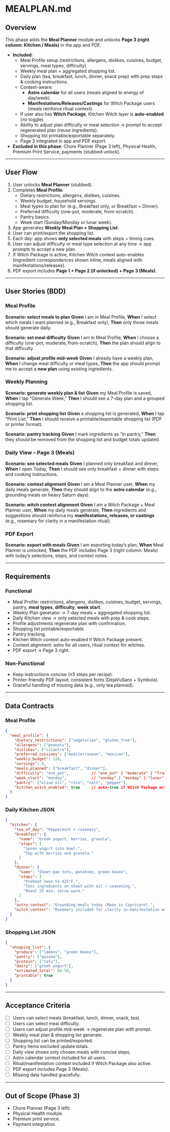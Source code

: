 # MEALPLAN.md

## Overview

This phase adds the **Meal Planner** module and unlocks **Page 3 (right column: Kitchen / Meals)** in the app and PDF.

* **Included**:
  * Meal Profile setup (restrictions, allergens, dislikes, cuisines, budget, servings, meal types, difficulty).
  * Weekly meal plan + aggregated shopping list.
  * Daily plan (tea, breakfast, lunch, dinner, snack prep) with prep steps & cooking instructions.
  * Context-aware:
    * **Astro calendar** for all users (meals aligned to energy of day/week).
    * **Manifestations/Releases/Castings** for Witch Package users (meals reinforce ritual context).
  * If user also has **Witch Package**, Kitchen Witch layer is **auto-enabled** (no toggle).
  * Ability to adjust plan difficulty or meal selection → prompt to accept regenerated plan (reuse ingredients).
  * Shopping list printable/exportable separately.
  * Page 3 integrated in app and PDF export.
* **Excluded in this phase**: Chore Planner (Page 3 left), Physical Health, Premium Print Service, payments (stubbed unlock).

---

## User Flow

1. User unlocks **Meal Planner** (stubbed).
2. Completes **Meal Profile**:
   * Dietary restrictions, allergens, dislikes, cuisines.
   * Weekly budget, household servings.
   * Meal types to plan for (e.g., Breakfast only, or Breakfast + Dinner).
   * Preferred difficulty (one-pot, moderate, from-scratch).
   * Pantry basics.
   * Week start (Sunday/Monday or lunar week).
3. App generates **Weekly Meal Plan + Shopping List**.
4. User can print/export the shopping list.
5. Each day: app shows **only selected meals** with steps + timing cues.
6. User can adjust difficulty or meal type selection at any time → app prompts to accept a new plan.
7. If Witch Package is active, Kitchen Witch context auto-enables (ingredient correspondences shown inline, meals aligned with manifestations/releases).
8. PDF export includes **Page 1 + Page 2 (if unlocked) + Page 3 (Meals)**.

---

## User Stories (BDD)

### Meal Profile

**Scenario: select meals to plan**
**Given** I am in Meal Profile,
**When** I select which meals I want planned (e.g., Breakfast only),
**Then** only those meals should generate daily.

**Scenario: set meal difficulty**
**Given** I am in Meal Profile,
**When** I choose a difficulty (one-pot, moderate, from-scratch),
**Then** the plan should align to that difficulty.

**Scenario: adjust profile mid-week**
**Given** I already have a weekly plan,
**When** I change meal difficulty or meal types,
**Then** the app should prompt me to accept a **new plan** using existing ingredients.

### Weekly Planning

**Scenario: generate weekly plan & list**
**Given** my Meal Profile is saved,
**When** I tap “Generate Week,”
**Then** I should see a 7-day plan and a grouped shopping list.

**Scenario: print shopping list**
**Given** a shopping list is generated,
**When** I tap “Print List,”
**Then** I should receive a printable/exportable shopping list (PDF or printer format).

**Scenario: pantry tracking**
**Given** I mark ingredients as “in pantry,”
**Then** they should be removed from the shopping list and budget totals updated.

### Daily View – Page 3 (Meals)

**Scenario: see selected meals**
**Given** I planned only breakfast and dinner,
**When** I open Today,
**Then** I should see only breakfast + dinner with steps and cooking instructions.

**Scenario: context alignment**
**Given** I am a Meal Planner user,
**When** my daily meals generate,
**Then** they should align to the **astro calendar** (e.g., grounding meals on heavy Saturn days).

**Scenario: witch context alignment**
**Given** I am a Witch Package + Meal Planner user,
**When** my daily meals generate,
**Then** ingredients and suggestions should reinforce my **manifestations, releases, or castings** (e.g., rosemary for clarity in a manifestation ritual).

### PDF Export

**Scenario: export with meals**
**Given** I am exporting today’s plan,
**When** Meal Planner is unlocked,
**Then** the PDF includes Page 3 (right column: Meals) with today’s selections, steps, and context notes.

---

## Requirements

### Functional

* Meal Profile: restrictions, allergens, dislikes, cuisines, budget, servings, pantry, **meal types**, **difficulty**, **week start**.
* Weekly Plan generator → 7-day meals + aggregated shopping list.
* Daily Kitchen view → only selected meals with prep & cook steps.
* Profile adjustments regenerate plan with confirmation.
* Shopping list printable/exportable.
* Pantry tracking.
* Kitchen Witch context auto-enabled if Witch Package present.
* Context alignment: astro for all users, ritual context for witches.
* PDF export → Page 3 right.

### Non-Functional

* Keep instructions concise (≤5 steps per recipe).
* Printer-friendly PDF layout; consistent fonts (DejaVuSans + Symbola).
* Graceful handling of missing data (e.g., only tea planned).

---

## Data Contracts

### Meal Profile

```json
{
  "meal_profile": {
    "dietary_restrictions": ["vegetarian", "gluten_free"],
    "allergens": ["peanuts"],
    "dislikes": ["cilantro"],
    "preferred_cuisines": ["mediterranean", "mexican"],
    "weekly_budget": 120,
    "servings": 4,
    "meals_planned": ["breakfast", "dinner"],
    "difficulty": "one_pot",          // "one_pot" | "moderate" | "from_scratch"
    "week_start": "monday",           // "sunday" | "monday" | "lunar"
    "pantry": ["olive oil", "rice", "salt", "pepper"],
    "kitchen_witch_enabled": true     // auto-true if Witch Package active
  }
}
```

### Daily Kitchen JSON

```json
{
  "kitchen": {
    "tea_of_day": "Peppermint + rosemary",
    "breakfast": {
      "name": "Greek yogurt, berries, granola",
      "steps": [
        "Spoon yogurt into bowl.",
        "Top with berries and granola."
      ]
    },
    "dinner": {
      "name": "Sheet-pan tofu, potatoes, green beans",
      "steps": [
        "Preheat oven to 425°F.",
        "Toss ingredients on sheet with oil + seasoning.",
        "Roast 25 min, serve warm."
      ]
    },
    "astro_context": "Grounding meals today (Moon in Capricorn).",
    "witch_context": "Rosemary included for clarity in manifestation work."
  }
}
```

### Shopping List JSON

```json
{
  "shopping_list": {
    "produce": ["lemons", "green beans"],
    "pantry": ["quinoa"],
    "protein": ["tofu"],
    "dairy": ["greek yogurt"],
    "estimated_total": 68.50,
    "printable": true
  }
}
```

---

## Acceptance Criteria

* [ ] Users can select meals (breakfast, lunch, dinner, snack, tea).
* [ ] Users can select meal difficulty.
* [ ] Users can adjust profile mid-week → regenerate plan with prompt.
* [ ] Weekly meal plan & shopping list generate.
* [ ] Shopping list can be printed/exported.
* [ ] Pantry items excluded update totals.
* [ ] Daily view shows only chosen meals with concise steps.
* [ ] Astro calendar context included for all users.
* [ ] Ritual/manifestation context included if Witch Package also active.
* [ ] PDF export includes Page 3 (Meals).
* [ ] Missing data handled gracefully.

---

## Out of Scope (Phase 3)

* Chore Planner (Page 3 left).
* Physical Health module.
* Premium print service.
* Payment integration.
